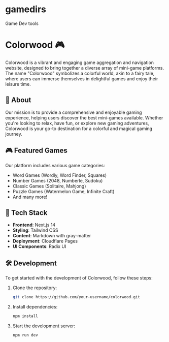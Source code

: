 # gamedirs
 Game Dev tools
# Colorwood 🎮

Colorwood is a vibrant and engaging game aggregation and navigation website, designed to bring together a diverse array of mini-game platforms. The name "Colorwood" symbolizes a colorful world, akin to a fairy tale, where users can immerse themselves in delightful games and enjoy their leisure time.

## 🌟 About

Our mission is to provide a comprehensive and enjoyable gaming experience, helping users discover the best mini-games available. Whether you're looking to relax, have fun, or explore new gaming adventures, Colorwood is your go-to destination for a colorful and magical gaming journey.

## 🎮 Featured Games

Our platform includes various game categories:
- Word Games (Wordly, Word Finder, Squares)
- Number Games (2048, Numberle, Sudoku)
- Classic Games (Solitaire, Mahjong)
- Puzzle Games (Watermelon Game, Infinite Craft)
- And many more!

## 🚀 Tech Stack

- **Frontend**: Next.js 14
- **Styling**: Tailwind CSS
- **Content**: Markdown with gray-matter
- **Deployment**: Cloudflare Pages
- **UI Components**: Radix UI

## 🛠️ Development

To get started with the development of Colorwood, follow these steps:

1. Clone the repository:
   ```bash
   git clone https://github.com/your-username/colorwood.git
   ```

2. Install dependencies:
   ```bash
   npm install
   ```

3. Start the development server:
   ```bash
   npm run dev
   ```
